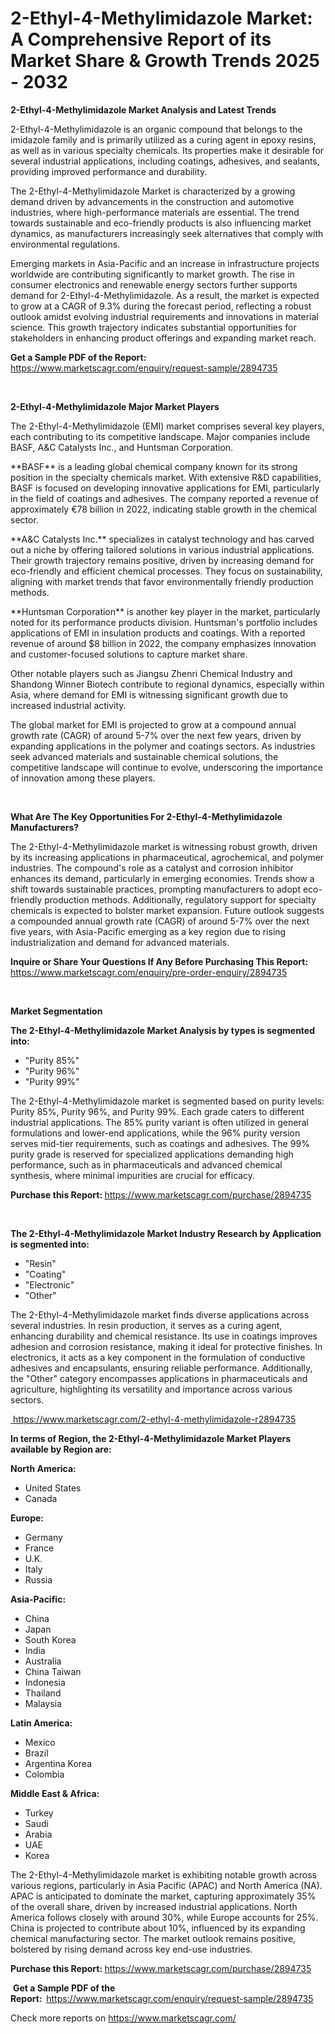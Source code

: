 <p><h1>2-Ethyl-4-Methylimidazole Market: A Comprehensive Report of its Market Share & Growth Trends 2025 - 2032</h1></p><p><strong>2-Ethyl-4-Methylimidazole Market Analysis and Latest Trends</strong></p>
<p><p>2-Ethyl-4-Methylimidazole is an organic compound that belongs to the imidazole family and is primarily utilized as a curing agent in epoxy resins, as well as in various specialty chemicals. Its properties make it desirable for several industrial applications, including coatings, adhesives, and sealants, providing improved performance and durability.</p><p>The 2-Ethyl-4-Methylimidazole Market is characterized by a growing demand driven by advancements in the construction and automotive industries, where high-performance materials are essential. The trend towards sustainable and eco-friendly products is also influencing market dynamics, as manufacturers increasingly seek alternatives that comply with environmental regulations. </p><p>Emerging markets in Asia-Pacific and an increase in infrastructure projects worldwide are contributing significantly to market growth. The rise in consumer electronics and renewable energy sectors further supports demand for 2-Ethyl-4-Methylimidazole. As a result, the market is expected to grow at a CAGR of 9.3% during the forecast period, reflecting a robust outlook amidst evolving industrial requirements and innovations in material science. This growth trajectory indicates substantial opportunities for stakeholders in enhancing product offerings and expanding market reach.</p></p>
<p><strong>Get a Sample PDF of the Report:&nbsp;</strong> <a href="https://www.marketscagr.com/enquiry/request-sample/2894735?utm_campaign=3345&utm_medium=2&utm_source=Github&utm_content=ia&utm_term=15032025&utm_id=2-ethyl-4-methylimidazole">https://www.marketscagr.com/enquiry/request-sample/2894735</a></p>
<p>&nbsp;</p>
<p><strong>2-Ethyl-4-Methylimidazole Major Market Players</strong></p>
<p><p>The 2-Ethyl-4-Methylimidazole (EMI) market comprises several key players, each contributing to its competitive landscape. Major companies include BASF, A&C Catalysts Inc., and Huntsman Corporation.</p><p>**BASF** is a leading global chemical company known for its strong position in the specialty chemicals market. With extensive R&D capabilities, BASF is focused on developing innovative applications for EMI, particularly in the field of coatings and adhesives. The company reported a revenue of approximately €78 billion in 2022, indicating stable growth in the chemical sector.</p><p>**A&C Catalysts Inc.** specializes in catalyst technology and has carved out a niche by offering tailored solutions in various industrial applications. Their growth trajectory remains positive, driven by increasing demand for eco-friendly and efficient chemical processes. They focus on sustainability, aligning with market trends that favor environmentally friendly production methods.</p><p>**Huntsman Corporation** is another key player in the market, particularly noted for its performance products division. Huntsman's portfolio includes applications of EMI in insulation products and coatings. With a reported revenue of around $8 billion in 2022, the company emphasizes innovation and customer-focused solutions to capture market share.</p><p>Other notable players such as Jiangsu Zhenri Chemical Industry and Shandong Winner Biotech contribute to regional dynamics, especially within Asia, where demand for EMI is witnessing significant growth due to increased industrial activity. </p><p>The global market for EMI is projected to grow at a compound annual growth rate (CAGR) of around 5-7% over the next few years, driven by expanding applications in the polymer and coatings sectors. As industries seek advanced materials and sustainable chemical solutions, the competitive landscape will continue to evolve, underscoring the importance of innovation among these players.</p></p>
<p>&nbsp;</p>
<p><strong>What Are The Key Opportunities For 2-Ethyl-4-Methylimidazole Manufacturers?</strong></p>
<p><p>The 2-Ethyl-4-Methylimidazole market is witnessing robust growth, driven by its increasing applications in pharmaceutical, agrochemical, and polymer industries. The compound's role as a catalyst and corrosion inhibitor enhances its demand, particularly in emerging economies. Trends show a shift towards sustainable practices, prompting manufacturers to adopt eco-friendly production methods. Additionally, regulatory support for specialty chemicals is expected to bolster market expansion. Future outlook suggests a compounded annual growth rate (CAGR) of around 5-7% over the next five years, with Asia-Pacific emerging as a key region due to rising industrialization and demand for advanced materials.</p></p>
<p><strong>Inquire or Share Your Questions If Any Before Purchasing This Report:</strong> <a href="https://www.marketscagr.com/enquiry/pre-order-enquiry/2894735?utm_campaign=3345&utm_medium=2&utm_source=Github&utm_content=ia&utm_term=15032025&utm_id=2-ethyl-4-methylimidazole">https://www.marketscagr.com/enquiry/pre-order-enquiry/2894735</a></p>
<p>&nbsp;</p>
<p><strong>Market Segmentation</strong></p>
<p><strong>The 2-Ethyl-4-Methylimidazole Market Analysis by types is segmented into:</strong></p>
<p><ul><li>"Purity 85%"</li><li>"Purity 96%"</li><li>"Purity 99%"</li></ul></p>
<p><p>The 2-Ethyl-4-Methylimidazole market is segmented based on purity levels: Purity 85%, Purity 96%, and Purity 99%. Each grade caters to different industrial applications. The 85% purity variant is often utilized in general formulations and lower-end applications, while the 96% purity version serves mid-tier requirements, such as coatings and adhesives. The 99% purity grade is reserved for specialized applications demanding high performance, such as in pharmaceuticals and advanced chemical synthesis, where minimal impurities are crucial for efficacy.</p></p>
<p><strong>Purchase this Report:&nbsp;</strong><a href="https://www.marketscagr.com/purchase/2894735?utm_campaign=3345&utm_medium=2&utm_source=Github&utm_content=ia&utm_term=15032025&utm_id=2-ethyl-4-methylimidazole">https://www.marketscagr.com/purchase/2894735</a></p>
<p>&nbsp;</p>
<p><strong>The 2-Ethyl-4-Methylimidazole Market Industry Research by Application is segmented into:</strong></p>
<p><ul><li>"Resin"</li><li>"Coating"</li><li>"Electronic"</li><li>"Other"</li></ul></p>
<p><p>The 2-Ethyl-4-Methylimidazole market finds diverse applications across several industries. In resin production, it serves as a curing agent, enhancing durability and chemical resistance. Its use in coatings improves adhesion and corrosion resistance, making it ideal for protective finishes. In electronics, it acts as a key component in the formulation of conductive adhesives and encapsulants, ensuring reliable performance. Additionally, the "Other" category encompasses applications in pharmaceuticals and agriculture, highlighting its versatility and importance across various sectors.</p></p>
<p><a href="https://www.marketscagr.com/2-ethyl-4-methylimidazole-r2894735?utm_campaign=3345&utm_medium=2&utm_source=Github&utm_content=ia&utm_term=15032025&utm_id=2-ethyl-4-methylimidazole">&nbsp;https://www.marketscagr.com/2-ethyl-4-methylimidazole-r2894735</a></p>
<p><strong>In terms of Region, the 2-Ethyl-4-Methylimidazole Market Players available by Region are:</strong></p>
<p>
    <p> <strong> North America: </strong>
        <ul>
            <li>United States</li>
            <li>Canada</li>
        </ul>
        </p> 
    <p> <strong> Europe: </strong>
        <ul>
            <li>Germany</li>
            <li>France</li>
            <li>U.K.</li>
            <li>Italy</li>
            <li>Russia</li>
        </ul>
        </p> 
    <p> <strong> Asia-Pacific: </strong>
        <ul>
            <li>China</li>
            <li>Japan</li>
            <li>South Korea</li>
            <li>India</li>
            <li>Australia</li>
            <li>China Taiwan</li>
            <li>Indonesia</li>
            <li>Thailand</li>
            <li>Malaysia</li>
        </ul>
        </p> 
    <p> <strong> Latin America: </strong>
        <ul>
            <li>Mexico</li>
            <li>Brazil</li>
            <li>Argentina Korea</li>
            <li>Colombia</li>
        </ul>
        </p> 
    <p> <strong> Middle East & Africa: </strong>
        <ul>
            <li>Turkey</li>
            <li>Saudi</li>
            <li>Arabia</li>
            <li>UAE</li>
            <li>Korea</li>
        </ul>
    </p>
    </p>
<p><p>The 2-Ethyl-4-Methylimidazole market is exhibiting notable growth across various regions, particularly in Asia Pacific (APAC) and North America (NA). APAC is anticipated to dominate the market, capturing approximately 35% of the overall share, driven by increased industrial applications. North America follows closely with around 30%, while Europe accounts for 25%. China is projected to contribute about 10%, influenced by its expanding chemical manufacturing sector. The market outlook remains positive, bolstered by rising demand across key end-use industries.</p></p>
<p><strong>Purchase this Report: </strong><a href="https://www.marketscagr.com/purchase/2894735?utm_campaign=3345&utm_medium=2&utm_source=Github&utm_content=ia&utm_term=15032025&utm_id=2-ethyl-4-methylimidazole">https://www.marketscagr.com/purchase/2894735</a></p>
<p>&nbsp;<strong>Get a Sample PDF of the Report:&nbsp;&nbsp;</strong><a href="https://www.marketscagr.com/enquiry/request-sample/2894735?utm_campaign=3345&utm_medium=2&utm_source=Github&utm_content=ia&utm_term=15032025&utm_id=2-ethyl-4-methylimidazole">https://www.marketscagr.com/enquiry/request-sample/2894735</a></p>
<p><strong></strong></p>
<p>Check more reports on <a href="https://www.marketscagr.com/?utm_campaign=3345&utm_medium=2&utm_source=Github&utm_content=ia&utm_term=15032025&utm_id=2-ethyl-4-methylimidazole">https://www.marketscagr.com/</a></p>